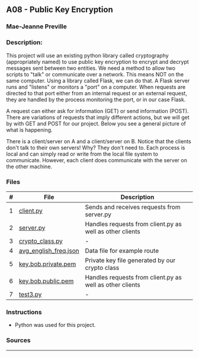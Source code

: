 ## A08 - Public Key Encryption
### Mae-Jeanne Preville 
### Description:

This project will use an existing python library called cryptography (appropriately named) to use public key encryption to encrypt and decrypt messages sent between two entities. We need a method to allow two scripts to "talk" or communicate over a network. This means NOT on the same computer. Using a library called Flask, we can do that. A Flask server runs and "listens" or monitors a "port" on a computer. When requests are directed to that port either from an internal request or an external request, they are handled by the process monitoring the port, or in our case Flask.

A request can either ask for information (GET) or send information (POST). There are variations of requests that imply different actions, but we will get by with GET and POST for our project. Below you see a general picture of what is happening.

There is a client/server on A and a client/server on B. Notice that the clients don't talk to their own servers! Why? They don't need to. Each process is local and can simply read or write from the local file system to communicate. However, each client does communicate with the server on the other machine.

### Files

|   #   | File                       | Description                                                |
| :---: | -------------------------- | ---------------------------------------------------------- |
|   1   | [client.py](./client.py)   | Sends and receives requests from server.py   |
|   2   | [server.py](./server.py)   | Handles requests from client.py as well as other clients  |
|   3   | [crypto_class.py](./crypto_class.py)   | -  |
|   4   | [avg_english_freq.json](./avg_english_freq.json)   | Data file for example route  |
|   5   | [key.bob.private.pem](./key.bob.private.pem)   | Private key file generated by our crypto class  |
|   6   | [key.bob.public.pem](./key.bob.public.pem)   | Handles requests from client.py as well as other clients  |
|   7   | [test3.py](./test3.py)   | -  |


### Instructions

- Python was used for this project.

### Sources
---
